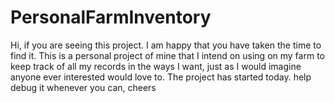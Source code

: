 # PersonalFarmInventory
Hi, if you are seeing this project. I am happy that you have taken the time to find it. This is a personal project of mine that I intend on using on my farm to keep track of all my records in the ways I want, just as I would imagine anyone ever interested would love to. The project has started today. help debug it whenever you can, cheers
